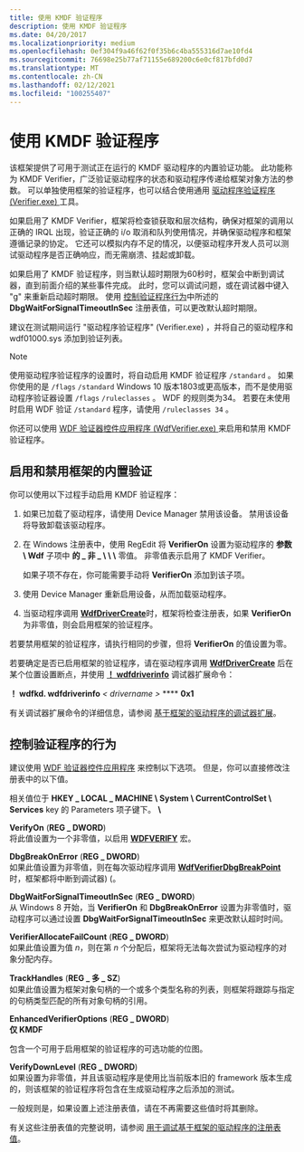 ```yaml
---
title: 使用 KMDF 验证程序
description: 使用 KMDF 验证程序
ms.date: 04/20/2017
ms.localizationpriority: medium
ms.openlocfilehash: 0ef304f9a46f62f0f35b6c4ba555316d7ae10fd4
ms.sourcegitcommit: 76698e25b77af71155e689200c6e0cf817bfd0d7
ms.translationtype: MT
ms.contentlocale: zh-CN
ms.lasthandoff: 02/12/2021
ms.locfileid: "100255407"
---
```

# <a name="using-kmdf-verifier"></a>使用 KMDF 验证程序


该框架提供了可用于测试正在运行的 KMDF 驱动程序的内置验证功能。 此功能称为 KMDF Verifier，广泛验证驱动程序的状态和驱动程序传递给框架对象方法的参数。 可以单独使用框架的验证程序，也可以结合使用通用 [驱动程序验证程序 (Verifier.exe) ](../devtest/driver-verifier.md) 工具。

如果启用了 KMDF Verifier，框架将检查锁获取和层次结构，确保对框架的调用以正确的 IRQL 出现，验证正确的 i/o 取消和队列使用情况，并确保驱动程序和框架遵循记录的协定。 它还可以模拟内存不足的情况，以便驱动程序开发人员可以测试驱动程序是否正确响应，而无需崩溃、挂起或卸载。

如果启用了 KMDF 验证程序，则当默认超时期限为60秒时，框架会中断到调试器，直到前面介绍的某些事件完成。 此时，您可以调试问题，或在调试器中键入 "g" 来重新启动超时期限。 使用 [控制验证程序行为](#controlling-the-verifiers-behavior)中所述的 **DbgWaitForSignalTimeoutInSec** 注册表值，可以更改默认超时期限。

建议在测试期间运行 "驱动程序验证程序" (Verifier.exe) ，并将自己的驱动程序和 wdf01000.sys 添加到验证列表。

> [!NOTE]
> 使用驱动程序验证程序的设置时，将自动启用 KMDF 验证程序 `/standard` 。 如果你使用的是 `/flags` `/standard` Windows 10 版本1803或更高版本，而不是使用驱动程序验证器设置 `/flags` `/ruleclasses` 。 WDF 的规则类为34。 若要在未使用时启用 WDF 验证 `/standard` 程序，请使用 `/ruleclasses 34` 。

你还可以使用 [WDF 验证器控件应用程序 (WdfVerifier.exe) ](../devtest/wdf-verifier-control-application.md) 来启用和禁用 KMDF 验证程序。

## <a name="enabling-and-disabling-the-frameworks-built-in-verification"></a>启用和禁用框架的内置验证


你可以使用以下过程手动启用 KMDF 验证程序：

1.  如果已加载了驱动程序，请使用 Device Manager 禁用该设备。 禁用该设备将导致卸载该驱动程序。
2.  在 Windows 注册表中，使用 RegEdit 将 **VerifierOn** 设置为驱动程序的 **参数 \\ Wdf** 子项中 **的 \_ 非 \_ \\ \\ \\** 零值。 非零值表示启用了 KMDF Verifier。

    如果子项不存在，你可能需要手动将 **VerifierOn** 添加到该子项。

3.  使用 Device Manager 重新启用设备，从而加载驱动程序。
4.  当驱动程序调用 [**WdfDriverCreate**](/windows-hardware/drivers/ddi/wdfdriver/nf-wdfdriver-wdfdrivercreate)时，框架将检查注册表，如果 **VerifierOn** 为非零值，则会启用框架的验证程序。

若要禁用框架的验证程序，请执行相同的步骤，但将 **VerifierOn** 的值设置为零。

若要确定是否已启用框架的验证程序，请在驱动程序调用 [**WdfDriverCreate**](/windows-hardware/drivers/ddi/wdfdriver/nf-wdfdriver-wdfdrivercreate) 后在某个位置设置断点，并使用 [**！ wdfdriverinfo**](../debugger/-wdfkd-wdfdriverinfo.md) 调试器扩展命令：

**！ wdfkd. wdfdriverinfo** *&lt; drivername &gt;*  ****  **0x1**

有关调试器扩展命令的详细信息，请参阅 [基于框架的驱动程序的调试器扩展](debugger-extensions-for-kmdf-drivers.md)。

## <a name="controlling-the-verifiers-behavior"></a>控制验证程序的行为


建议使用 [WDF 验证器控件应用程序](../devtest/wdf-verifier-control-application.md) 来控制以下选项。 但是，你可以直接修改注册表中的以下值。

相关值位于 **HKEY \_ LOCAL \_ MACHINE \\ System \\ CurrentControlSet \\ Services** key 的 Parameters 项子键下。 **\\**

<a href="" id="verifyon-----------------reg-dword-"></a>**VerifyOn** (**REG \_ DWORD**)   
将此值设置为一个非零值，以启用 [**WDFVERIFY**](./wdfverify.md) 宏。

<a href="" id="dbgbreakonerror-----------------------------reg-dword-"></a>**DbgBreakOnError** (**REG \_ DWORD**)   
如果此值设置为非零值，则在每次驱动程序调用 [**WdfVerifierDbgBreakPoint**](/windows-hardware/drivers/ddi/wdfverifier/nf-wdfverifier-wdfverifierdbgbreakpoint)时，框架都将中断到调试器)  (。

<a href="" id="dbgwaitforsignaltimeoutinsec---------------reg-dword-"></a>**DbgWaitForSignalTimeoutInSec** (**REG \_ DWORD**)   
从 Windows 8 开始，当 **VerifierOn** 和 **DbgBreakOnError** 设置为非零值时，驱动程序可以通过设置 **DbgWaitForSignalTimeoutInSec** 来更改默认超时时间。

<a href="" id="verifierallocatefailcount------------------------------reg-dword-"></a>**VerifierAllocateFailCount** (**REG \_ DWORD**)   
如果此值设置为值 *n*，则在第 *n* 个分配后，框架将无法每次尝试为驱动程序的对象分配内存。

<a href="" id="trackhandles---------------reg-multi-sz-"></a>**TrackHandles** (**REG \_ 多 \_ SZ**)   
如果此值设置为框架对象句柄的一个或多个类型名称的列表，则框架将跟踪与指定的句柄类型匹配的所有对象句柄的引用。

<a href="" id="enhancedverifieroptions-----------------------------reg-dword-"></a>**EnhancedVerifierOptions** (**REG \_ DWORD**)   
**仅 KMDF**

包含一个可用于启用框架的验证程序的可选功能的位图。

<a href="" id="verifydownlevel--------------reg-dword-"></a>**VerifyDownLevel** (**REG \_ DWORD**)   
如果设置为非零值，并且该驱动程序是使用比当前版本旧的 framework 版本生成的，则该框架的验证程序将包含在生成驱动程序之后添加的测试。

一般规则是，如果设置上述注册表值，请在不再需要这些值时将其删除。

有关这些注册表值的完整说明，请参阅 [用于调试基于框架的驱动程序的注册表值](registry-values-for-debugging-kmdf-drivers.md)。

 

